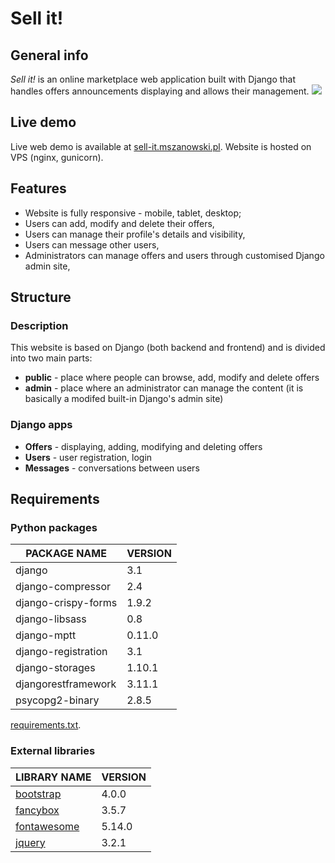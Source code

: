 # Sell it!

## General info
*Sell it!* is an online marketplace web application built with Django that handles offers announcements displaying and allows their management.
![](https://i.imgur.com/lYjxzSj.png)

## Live demo
Live web demo is available at [sell-it.mszanowski.pl](https://sell-it.mszanowski.pl).
Website is hosted on VPS (nginx, gunicorn).

## Features
- Website is fully responsive - mobile, tablet, desktop;
- Users can add, modify and delete their offers,
- Users can manage their profile's details and visibility,
- Users can message other users,
- Administrators can manage offers and users through customised Django admin site,

## Structure
### Description
This website is based on Django (both backend and frontend) and is divided into two main parts:
* **public** - place where people can browse, add, modify and delete offers
* **admin** - place where an administrator can manage the content (it is basically a modifed built-in Django's admin site)

### Django apps
- **Offers** - displaying, adding, modifying and deleting offers
- **Users** - user registration, login
- **Messages** - conversations between users

## Requirements

### Python packages
| **PACKAGE NAME**    | VERSION |
| ------------------- | ------- |
| django              | 3.1     |
| django-compressor   | 2.4     |
| django-crispy-forms | 1.9.2   |
| django-libsass      | 0.8     |
| django-mptt         | 0.11.0  |
| django-registration | 3.1     |
| django-storages     | 1.10.1  |
| djangorestframework | 3.11.1  |
| psycopg2-binary     | 2.8.5   |

[requirements.txt](requirements.txt).

### External libraries

| LIBRARY NAME                                 | VERSION |
| -------------------------------------------- | ------- |
| [bootstrap](https://getbootstrap.com/)       | 4.0.0   |
| [fancybox](http://fancyapps.com/fancybox/3/) | 3.5.7   |
| [fontawesome](https://fontawesome.com/)      | 5.14.0  |
| [jquery](https://jquery.com/)                | 3.2.1   |
